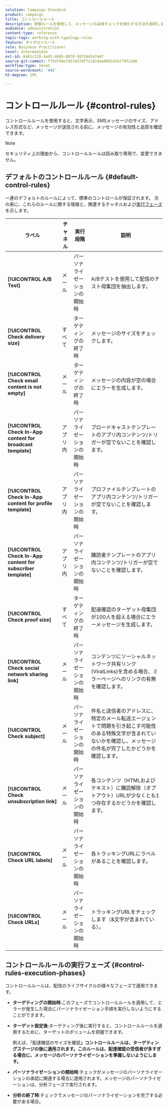 ```yaml
---
solution: Campaign Standard
product: campaign
title: コントロールルール
description: 制御ルールを使用して、メッセージの品質チェックを強化する方法を説明します。
audience: administration
content-type: reference
topic-tags: working-with-typology-rules
feature: タイポロジルール
role: Business Practitioner
level: Intermediate
exl-id: 6461c128-1e42-4685-88f8-507244147e6f
source-git-commit: f75df49e7957437df72c814aa9055d34770f22d6
workflow-type: tm+mt
source-wordcount: '442'
ht-degree: 19%

---
```


# コントロールルール {#control-rules}

コントロールルールを使用すると、文字表示、SMSメッセージのサイズ、アドレス形式など、メッセージが送信される前に、メッセージの有効性と品質を確認できます。

>[!NOTE]
>
>セキュリティ上の理由から、コントロールルールは読み取り専用で、変更できません。

## デフォルトのコントロールルール {#default-control-rules}

一連のデフォルトのルールによって、標準のコントロールが保証されます。 次の表に、これらのルールに関する情報と、関連するチャネルおよび[実行フェーズ](#control-rules-execution-phases)を示します。

| ラベル | チャネル | 実行段階 | 説明 |
|---------|----------|---------|---------|
| **[!UICONTROL A/B Test]** | メール | パーソナライゼーションの開始時 | A/Bテストを使用して配信のテスト母集団を抽出します。 |
| **[!UICONTROL Check delivery size]** | すべて | ターゲティングの終了時 | メッセージのサイズをチェックします。 |
| **[!UICONTROL Check email content is not empty]** | メール | ターゲティングの終了時 | メッセージの内容が空の場合にエラーを生成します。 |
| **[!UICONTROL Check In-App content for broadcast template]** | アプリ内 | パーソナライゼーションの開始時 | ブロードキャストテンプレートのアプリ内コンテンツ/トリガーが空でないことを確認します。 |
| **[!UICONTROL Check In-App content for profile template]** | アプリ内 | パーソナライゼーションの開始時 | プロファイルテンプレートのアプリ内コンテンツ/トリガーが空でないことを確認します。 |
| **[!UICONTROL Check In-App content for subscriber template]** | アプリ内 | パーソナライゼーションの開始時 | 購読者テンプレートのアプリ内コンテンツ/トリガーが空でないことを確認します。 |
| **[!UICONTROL Check proof size]** | すべて | ターゲティングの終了時 | 配達確認のターゲット母集団が100人を超える場合にエラーメッセージを生成します。 |
| **[!UICONTROL Check social network sharing link]** | メール | パーソナライゼーションの開始時 | コンテンツにソーシャルネットワーク共有リンク(ViralLinks)を含める場合、ミラーページへのリンクの有無を確認します。 |
| **[!UICONTROL Check subject]** | メール | パーソナライゼーションの開始時 | 件名と送信者のアドレスに、特定のメール転送エージェントで問題を引き起こす可能性のある特殊文字が含まれていないかを確認し、メッセージの件名が完了したかどうかを確認します。 |
| **[!UICONTROL Check unsubscription link]** | メール | パーソナライゼーションの開始時 | 各コンテンツ（HTMLおよびテキスト）に購読解除（オプトアウト）URLが少なくとも1つ存在するかどうかを確認します。 |
| **[!UICONTROL Check URL labels]** | メール | パーソナライゼーションの開始時 | 各トラッキングURLにラベルがあることを確認します。 |
| **[!UICONTROL Check URLs]** | メール | パーソナライゼーションの開始時 | トラッキングURLをチェックします（&amp;文字が含まれている）。 |

## コントロールルールの実行フェーズ {#control-rules-execution-phases}

コントロールルールは、配信のライフサイクルの様々なフェーズで適用できます。

* **ターゲティングの開始時**:このフェーズでコントロールルールを適用して、エラーが発生した場合にパーソナライゼーション手順を実行しないようにすることができます。

* **ターゲット設定後**:ターゲティング後に実行すると、コントロールルールを適用するために、ターゲットのボリュームを把握できます。

   例えば、「配達確認のサイズを確認&#x200B;**」コントロールルールは、ターゲティングステージの後に適用されます。このルールは、配達確認の受信者が多すぎる場合に、メッセージのパーソナライゼーションを準備しないようにします。**

* **パーソナライゼーションの開始時**:チェックがメッセージのパーソナライゼーションの承認に関連する場合に適用されます。メッセージのパーソナライゼーションは、分析フェーズで実行されます。

* **分析の終了時**:チェックでメッセージのパーソナライゼーションを完了する必要がある場合。
